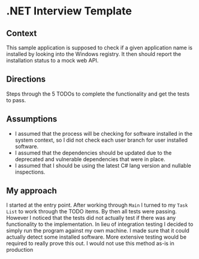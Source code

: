 # .NET Interview Template

## Context
This sample application is supposed to check if a given application name is installed by looking into the Windows registry.
It then should report the installation status to a mock web API.

## Directions
Steps through the 5 TODOs to complete the functionality and get the tests to pass.

## Assumptions
 * I assumed that the process will be checking for software installed in the system context, so I did not check each user branch for user installed software.
 * I assumed that the dependencies should be updated due to the deprecated and vulnerable dependencies that were in place.
 * I assumed that I should be using the latest C# lang version and nullable inspections.

## My approach
I started at the entry point. After working through `Main` I turned to my `Task List` to work through the TODO items. By then all tests were passing. However I noticed that the tests did not actually test if there was any functionality to the implementation. In lieu of integration testing I decided to simply run the program against my own machine. I made sure that it could actually detect some installed software. More extensive testing would be required to really prove this out. I would not use this method as-is in production
